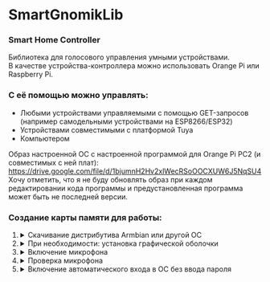 # SmartGnomikLib
### Smart Home Controller

Библиотека для голосового управления умными устройствами.      
В качестве устройства-контроллера можно использовать Orange Pi или Raspberry Pi.

### С её помощью можно управлять:
- Любыми устройствами управляемыми с помощью GET-запросов      
  (например самодельными устройствами на ESP8266/ESP32)
- Устройствами совместимыми с платформой Tuya
- Компьютером

Образ настроенной ОС с настроенной программой для Orange Pi PC2 (и совместимых с ней плат): https://drive.google.com/file/d/1bjumnH2Hv2xlWecRSoOOCXUW6J5NqSU4
Хочу отметить, что я не буду обновлять образ при каждом редактировании кода программы и предустановленная программа может быть не последней версии.

### Создание карты памяти для работы:
1. <details> 
      <summary>Скачивание дистрибутива Armbian или другой ОС</summary>
      Голая Armbian 20.08 как у меня: https://drive.google.com/file/d/1FFzEcmnzOcK9rwSuBZPOyZdQ0BdvRMhi
   </details>
2. <details> 
      <summary>При необходимости: установка графической оболочки</summary>
      Если скачали ОС без графической оболочки, то для удобства можете её установить, прописав команды: "apt update" и "apt install lubuntu-desktop -y"
   </details> 
3. <details> 
      <summary>Включение микрофона</summary>
      Если не работает микрофон на OrangePi, то пропишите "alsamixer", нажмите F4, стрелками выберите микрофон и нажмите пробел чтобы его включить.
      Если там есть два микрофона, можете включить оба. Потом нажимаете CTRL+S чтобы сохранить настройки и CTRL+C чтобы закрыть программу.
   </details>
4. <details> 
      <summary>Проверка микрофона</summary>
      Для проверки микрофона можете подключить наушники к OrangePi и ввести в терминал "arecord | aplay", звук с микрофона будет проигрываться в наушниках.
   </details>
5. <details> 
      <summary>Включение автоматического входа в ОС без ввода пароля</summary>
      Допишу позже
   </details>




